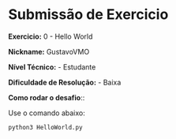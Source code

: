 # Submissão de Exercicio

**Exercicio:** 0 - Hello World

**Nickname:** GustavoVMO

**Nível Técnico:** - Estudante

**Dificuldade de Resolução:** - Baixa

**Como rodar o desafio**:: 

Use o comando abaixo: 
```bash
python3 HelloWorld.py
```
